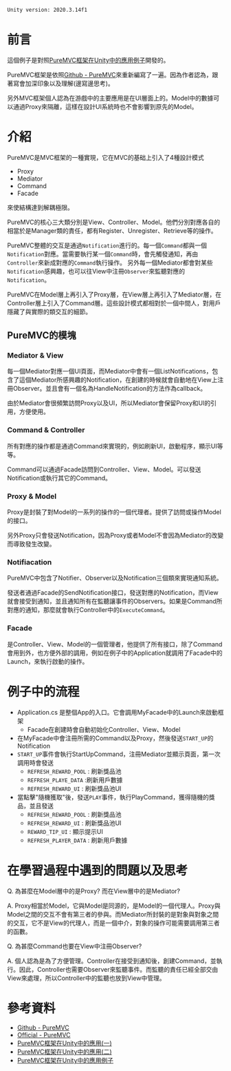 ```tex
Unity version: 2020.3.14f1
```

# 前言
這個例子是對照[PureMVC框架在Unity中的應用例子](https://github.com/kenrivcn/PureMVC_Demo)開發的。

PureMVC框架是依照[Github - PureMVC](https://github.com/PureMVC/puremvc-csharp-standard-framework)來重新編寫了一遍。因為作者認為，跟著寫會加深印象以及理解(邊寫邊思考)。

另外MVC框架個人認為在游戲中的主要應用是在UI層面上的。Model中的數據可以通過Proxy來隔離，這樣在設計UI系統時也不會影響到原先的Model。

# 介紹
PureMVC是MVC框架的一種實現，它在MVC的基础上引入了4種設計模式
- Proxy
- Mediator
- Command
- Facade

來使結構達到解耦極限。

PureMVC的核心三大類分別是View、Controller、Model。他們分別對應各自的相當於是Manager類的責任，都有Register、Unregister、Retrieve等的操作。

PureMVC整體的交互是通過`Notification`進行的。每一個`Command`都與一個`Notification`對應。當需要執行某一個`Command`時，會先觸發通知，再由`Controller`來新成對應的`Command`執行操作。
另外每一個Mediator都會對某些`Notification`感興趣，也可以往View中注冊`Observer`來監聽對應的`Notification`。

PureMVC在Model層上再引入了Proxy層，在View層上再引入了Mediator層，在Controller層上引入了Command層。這些設計模式都相對於一個中間人，對用戶隱藏了與實際的類交互的細節。

## PureMVC的模塊
### Mediator & View
每一個Mediator對應一個UI頁面，而Mediator中會有一個ListNotifications，包含了這個Mediator所感興趣的Notification，在創建的時候就會自動地在View上注冊Observer。並且會有一個名為HandleNotification的方法作為callback。

由於Mediator會很頻繁訪問Proxy以及UI，所以Mediator會保留Proxy和UI的引用，方便使用。

### Command & Controller

所有對應的操作都是通過Command來實現的，例如刷新UI，啟動程序，顯示UI等等。

Command可以通過Facade訪問到Controller、View、Model。可以發送Notification或執行其它的Command。

### Proxy & Model

Proxy是封裝了對Model的一系列的操作的一個代理者。提供了訪問或操作Model的接口。

另外Proxy只會發送Notification，因為Proxy或者Model不會因為Mediator的改變而導致發生改變。

### Notifiacation
PureMVC中包含了Notifier、Observer以及Notification三個類來實現通知系統。

發送者通過Facade的SendNotification接口，發送對應的Notification，而View就會接受到通知，並且通知所有在監聽讓事件的Observers。如果是Command所對應的通知，那麼就會執行Controller中的`ExecuteCommand`。

### Facade
是Controller、View、Model的一個管理者，他提供了所有接口，除了Command會用到外，也方便外部的調用，例如在例子中的Application就調用了Facade中的Launch，來執行啟動的操作。

# 例子中的流程
- Application.cs 是整個App的入口。它會調用MyFacade中的Launch來啟動框架
    - Facade在創建時會自動初始化Controller、View、Model
- 在MyFacade中會注冊所需的Command以及Proxy，然後發送`START_UP`的Notification
- `START_UP`事件會執行StartUpCommand，注冊Mediator並顯示頁面，第一次調用時會發送
    - `REFRESH_REWARD_POOL` : 刷新獎品池
    - `REFRESH_PLAYE_DATA` :刷新用戶數據
    - `REFRESH_REWARD_UI` : 刷新獎品池UI
- 當點擊"隨機獲取"後，發送`PLAY`事件，執行PlayCommand，獲得隨機的獎品，並且發送
    - `REFRESH_REWARD_POOL` : 刷新獎品池
    - `REFRESH_REWARD_UI` : 刷新獎品池UI
    - `REWARD_TIP_UI` : 顯示提示UI
    - `REFRESH_PLAYER_DATA` : 刷新用戶數據

# 在學習過程中遇到的問題以及思考
Q. 為甚麼在Model層中的是Proxy? 而在View層中的是Mediator?

A. Proxy相當於Model，它與Model是同源的，是Model的一個代理人。Proxy與Model之間的交互不會有第三者的參與。而Mediator所封裝的是對象與對象之間的交互，它不是View的代理人，而是一個中介，對象的操作可能需要調用第三者的函數。

Q. 為甚麼Command也要在View中注冊Observer?

A. 個人認為是為了方便管理。Controller在接受到通知後，創建Command，並執行。因此，Controller也需要Observer來監聽事件。而監聽的責任已經全部交由View來處理，所以Controller中的監聽也放到View中管理。


# 參考資料
- [Github - PureMVC](https://github.com/PureMVC/puremvc-csharp-standard-framework)
- [Official - PureMVC](http://puremvc.org/)
- [PureMVC框架在Unity中的應用(一)](https://gameinstitute.qq.com/community/detail/127468)
- [PureMVC框架在Unity中的應用(二)](https://gameinstitute.qq.com/community/detail/127518)
- [PureMVC框架在Unity中的應用例子](https://github.com/kenrivcn/PureMVC_Demo)
